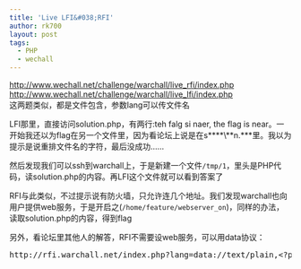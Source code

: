 ```yaml
---
title: 'Live LFI&#038;RFI'
author: rk700
layout: post
tags:
  - PHP
  - wechall
---
```

<http://www.wechall.net/challenge/warchall/live_rfi/index.php>  
<http://www.wechall.net/challenge/warchall/live_lfi/index.php>  
这两题类似，都是文件包含，参数lang可以传文件名

LFI那里，直接访问solution.php，有两行:teh falg si naer, the flag is near。一开始我还以为flag在另一个文件里，因为看论坛上说是在s\***\*\\*\*n.\*\**里。我以为提示是说重排文件名的字符，最后没成功……

然后发现我们可以ssh到warchall上，于是新建一个文件`/tmp/1`，里头是PHP代码，读solution.php的内容。再LFI这个文件就可以看到答案了

RFI与此类似，不过提示说有防火墙，只允许连几个地址。我们发现warchall也向用户提供web服务，于是开启之(`/home/feature/webserver_on`)，同样的办法，读取solution.php的内容，得到flag

另外，看论坛里其他人的解答，RFI不需要设web服务，可以用data协议：  
<pre>http://rfi.warchall.net/index.php?lang=data://text/plain,&#x3C;?php echo &#x60;your code&#x60;;?&#x3E;</pre>